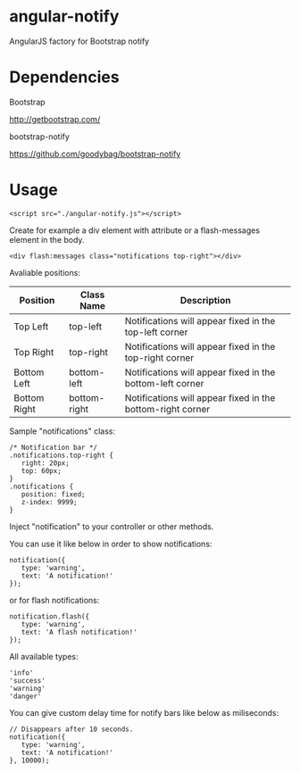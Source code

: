 angular-notify
==============

AngularJS factory for Bootstrap notify

Dependencies
==============

Bootstrap

http://getbootstrap.com/


bootstrap-notify

https://github.com/goodybag/bootstrap-notify


Usage
==============

```
<script src="./angular-notify.js"></script>
```

Create for example a div element with attribute or a flash-messages element in the body.

```
<div flash:messages class="notifications top-right"></div>
```

Avaliable positions:

| Position      | Class Name    | Description   |
| ------------- | ------------- | ------------- |
| Top Left | top-left | Notifications will appear fixed in the top-left corner |
| Top Right | top-right | Notifications will appear fixed in the top-right corner |
| Bottom Left | bottom-left | Notifications will appear fixed in the bottom-left corner |
| Bottom Right | bottom-right | Notifications will appear fixed in the bottom-right corner |

Sample "notifications" class:
```
/* Notification bar */
.notifications.top-right {
   right: 20px;
   top: 60px;
}
.notifications {
   position: fixed;
   z-index: 9999;
}
```

Inject "notification" to your controller or other methods.

You can use it like below in order to show notifications:
```
notification({
   type: 'warning',
   text: 'A notification!'
});
```
or for flash notifications:
```
notification.flash({
   type: 'warning',
   text: 'A flash notification!'
});
```
All available types:
```
'info'
'success'
'warning'
'danger'
```
You can give custom delay time for notify bars like below as miliseconds:
```
// Disappears after 10 seconds.
notification({
   type: 'warning',
   text: 'A notification!'
}, 10000);
```
